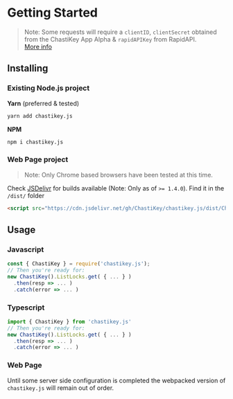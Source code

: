 # Getting Started

> Note: Some requests will require a `clientID`, `clientSecret` obtained from the ChastiKey App Alpha & `rapidAPIKey` from RapidAPI.  
> [More info](https://ChastiKey.github.io/chastikey.js/#/configuration?id=configuration-options)

## Installing

### Existing Node.js project

**Yarn** (preferred & tested)

```sh
yarn add chastikey.js
```

**NPM**

```sh
npm i chastikey.js
```

### Web Page project

> Note: Only Chrome based browsers have been tested at this time.

Check [JSDelivr](https://www.jsdelivr.com/package/gh/ChastiKey/chastikey.js?path=dist) for builds available (Note: Only as of `>= 1.4.0`). Find it in the `/dist/` folder

```html
<script src="https://cdn.jsdelivr.net/gh/ChastiKey/chastikey.js/dist/ChastiKey.js"></script>
```

## Usage

### Javascript

```js
const { ChastiKey } = require('chastikey.js');
// Then you're ready for:
new ChastiKey().ListLocks.get( { ... } )
  .then(resp => ... )
  .catch(error => ... )
```

### Typescript

```js
import { ChastiKey } from 'chastikey.js'
// Then you're ready for:
new ChastiKey().ListLocks.get( { ... } )
  .then(resp => ... )
  .catch(error => ... )
```

### Web Page

Until some server side configuration is completed the webpacked version of `chastikey.js` will remain out of order.

<!--

```html
<script src="https://cdn.jsdelivr.net/gh/ChastiKey/chastikey.js@1.4.0/dist/ChastiKey.js"></script>
// Then you're ready for:
<script>
  new ChastiKey().ListLocks.get( ... )
    .then(resp => ... )
    .catch(error => ... )
</script>
``` -->

